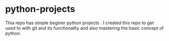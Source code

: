 # python-projects
Thia repo has simple beginer python projects . I created this repo to get used to with git and its functionality and also mastering the basic concept of python.
